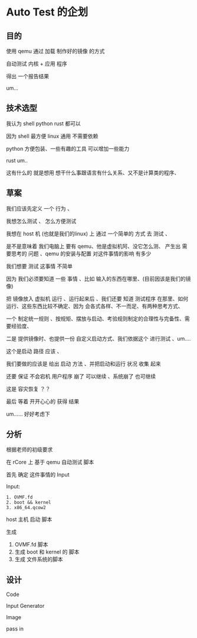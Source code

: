 # Auto Test 的企划

## 目的 

使用 qemu 通过 加载 制作好的镜像 的方式 

自动测试 内核 + 应用 程序 

得出 一个报告结果

um...

## 技术选型 

我认为 shell python rust 都可以 

因为 shell 最方便 linux 通用 不需要依赖

python 方便包装、一些有趣的工具 可以增加一些能力

rust um.. 

这有什么的 就是想用 想干什么事跟语言有什么关系、又不是计算类的程序、

## 草案

我们应该先定义 一个 行为 、

我想怎么测试 、 怎么方便测试 

我想在 host 机 (也就是我们的linux) 上 通过 一个简单的 方式 去 测试 、

是不是意味着 我们电脑上 要有 qemu、他是虚拟机阿、没它怎么测、 产生出 需要思考的 问题 、qemu 的安装与配置 对这件事情的影响 有多少

我们想要 测试 这事情 不简单 

因为 我们必须要知道 一些 事情 、比如 输入的东西在哪里、(目前因该是我们的镜像)

把 镜像放入 虚拟机 运行 、运行起来后 、我们还要 知道 测试程序 在那里、如何运行、这些东西比较不确定、因为 会各式各样、不一而足、有两种思考方式、

一个 制定统一规则 、按规矩、摆放与启动、考验规则制定的合理性与完备性、需要经验度、

二是 提供镜像时、也提供一份 自定义启动方式、我们依据这个 进行测试 、um....

这个是启动 路径 应该 、

我们要做的应该是 给出 启动 方法 、并把启动和运行 状况 收集 起来

还要 保证 不会宕机 用户程序 崩了 可以继续 、系统崩了 也可继续

这是 容灾恢复 ？？ 


最后 等着 开开心心的 获得 结果 

um......    好好考虑下 



## 分析 

根据老师的初级要求 

在 rCore 上 基于 qemu 自动测试 脚本 

首先 确定 这件事情的 Input

Input:

    1. OVMF.fd
    2. boot && kernel 
    3. x86_64.qcow2


host 主机 启动 脚本 

生成   
1. OVMF.fd 脚本
2. 生成 boot 和 kernel 的 脚本
3. 生成 文件系统的脚本


## 设计 


Code

Input Generator

Image

pass in 
